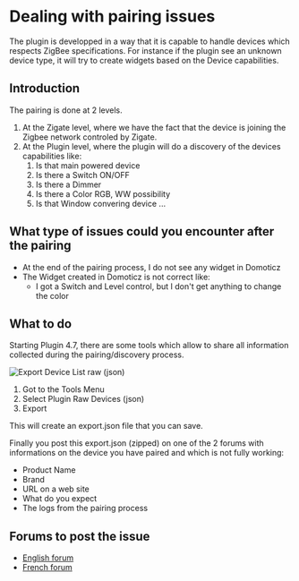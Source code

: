 # Dealing with pairing issues

The plugin is developped in a way that it is capable to handle devices which respects ZigBee specifications.
For instance if the plugin see an unknown device type, it will try to create widgets based on the Device capabilities.

## Introduction

The pairing is done at 2 levels.

1. At the Zigate level, where we have the fact that the device is joining the Zigbee network controled by Zigate.
1. At the Plugin level, where the plugin will do a discovery of the devices capabilities like:
   1. Is that main powered device
   1. Is there a Switch ON/OFF
   1. Is there a Dimmer
   1. Is there a Color RGB, WW possibility
   1. Is that Window convering device
   ...
   

## What type of issues could you encounter after the pairing

* At the end of the pairing process, I do not see any widget in Domoticz
* The Widget created in Domoticz is not correct like:
  * I got a Switch and Level control, but I don't get anything to change the color
  

## What to do

Starting Plugin 4.7, there are some tools which allow to share all information collected during the pairing/discovery process.


![Export Device List raw (json)](https://github.com/pipiche38/Domoticz-Zigate-Wiki/blob/master/Images/ExportDevicesRaw.png)

1. Got to the Tools Menu
1. Select Plugin Raw Devices (json)
1. Export

This will create an export.json file that you can save.
   
Finally you post this export.json (zipped) on one of the 2 forums with informations on the device you have paired and which is not fully working:

* Product Name 
* Brand
* URL on a web site
* What do you expect
* The logs from the pairing process

## Forums to post the issue

* [English forum](https://www.domoticz.com/forum/viewforum.php?f=68)
* [French forum](https://easydomoticz.com/forum/viewforum.php?f=28&sid=babfcfc5e2a5cd7b6e3cbbe24b02062c)

